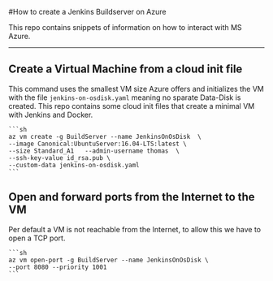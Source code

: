 #How to create a Jenkins Buildserver on Azure

This repo contains snippets of information on how to interact with MS Azure.

---

## Create a Virtual Machine from a cloud init file

This command uses the smallest VM size Azure offers and initializes the VM with
the file `jenkins-on-osdisk.yaml` meaning no sparate Data-Disk is created.  This
repo contains some cloud init files that create a minimal VM with Jenkins and
Docker.

    ```sh
	az vm create -g BuildServer --name JenkinsOnOsDisk  \
	--image Canonical:UbuntuServer:16.04-LTS:latest \
	--size Standard_A1   --admin-username thomas  \
	--ssh-key-value id_rsa.pub \
	--custom-data jenkins-on-osdisk.yaml
    ```

## Open and forward ports from the Internet to the VM

Per default a VM is not reachable from the Internet, to allow this we have to
open a TCP port.

	```sh
	az vm open-port -g BuildServer --name JenkinsOnOsDisk \
	--port 8080 --priority 1001
    ```
